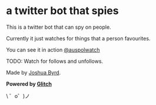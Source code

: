 a twitter bot that spies
===================================

This is a twitter bot that can spy on people.

Currently it just watches for things that a person favourites.

You can see it in action [@auspolwatch](http://twitter.com/auspolwatch)

TODO: Watch for follows and unfollows.

Made by [Joshua Byrd](http://twitter.com/phocks). 

**Powered by [Glitch](https://glitch.com)**

\ ゜o゜)ノ
